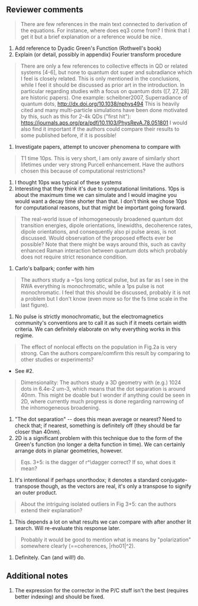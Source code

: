## Reviewer comments

> There are few references in the main text connected to derivation of the equations. For instance, where does eq3 come from? I think that I get it but a brief explanation or a reference would be nice.

1. Add reference to Dyadic Green's Function (Rothwell's book)
2. Explain (or detail, possibly in appendix) Fourier transform procedure

> There are only a few references to collective effects in QD or related systems [4-6], but none to quantum dot super and subradiance which I feel is closely related. This is only mentioned in the conclusions, while I feel it should be discussed as prior art in the introduction. In particular regarding studies with a focus on quantum dots ([7, 27, 28] are historic papers). One example: scheibner2007, Superradiance of quantum dots, http://dx.doi.org/10.1038/nphys494 This is heavily cited and many multi-particle simulations have been done motivated by this, such as this for 2-4k QDs ("first hit"): https://journals.aps.org/pra/pdf/10.1103/PhysRevA.78.051801 I would also find it important if the authors could compare their results to some published before, if it is possible!

1. Investigate papers, attempt to uncover phenomena to compare with

> T1 time 10ps. This is very short, I am only aware of similarly short lifetimes under very strong Purcell enhancement. Have the authors chosen this because of computational restrictions?

1. I thought 10ps was typical of these systems
2. Interesting that they think it's due to computational limitations. 10ps is about the maximum time we can simulate and I would imagine you would want a decay time shorter than that. I don't think we chose 10ps for computational reasons, but that might be important going forward.

> The real-world issue of inhomogeneously broadened quantum dot transition energies, dipole orientations, linewidths, decoherence rates, dipole orientations, and consequently also pi pulse areas, is not discussed. Would observation of the proposed effects ever be possible? Note that there might be ways around this, such as cavity enhanced Raman interaction between quantum dots which probably does not require strict resonance condition.

1. Carlo's ballpark; confer with him

> The authors study a ~1ps long optical pulse, but as far as I see in the RWA everything is monochromatic, while a 1ps pulse is not monochromatic. I feel that this should be discussed, probably it is not a problem but I don't know (even more so for the fs time scale in the last figure).

1. No pulse is strictly monochromatic, but the electromagnetics community's conventions are to call it as such if it meets certain width criteria. We can definitely elaborate on why everything works in this regime.

> The effect of nonlocal effects on the population in Fig.2a is very strong. Can the authors compare/comfirm this result by comparing to other studies or experiments?

* See #2.

> Dimensionality: The authors study a 3D geometry with (e.g.) 1024 dots in 6.4e-2 um-3, which means that the dot separation is around
40nm. This might be doable but I wonder if anything could be seen in 2D, where currently much progress is done regarding narrowing of the inhomogeneous broadening.

1. "The dot separation" -- does this mean average or nearest? Need to check that; if nearest, something is definitely off (they should be far closer than 40nm).
2. 2D is a significant problem with this technique due to the form of the Green's function (no longer a delta function in time). We can certainly arrange dots in planar geometries, however.

> Eqs. 3+5: is the dagger of r^\dagger correct? If so, what does it mean?

1. It's intentional if perhaps unorthodox; it denotes a standard conjugate-transpose though, as the vectors are real, it's only a transpose to signify an outer product.

> About the intriguing isolated outliers in Fig 3+5: can the authors extend their explanation?

1. This depends a lot on what results we can compare with after another lit search. Will re-evaluate this response later.

> Probably it would be good to mention what is means by "polarization" somewhere clearly (==coherences, |rho01|^2).

1. Definitely. Can (and will!) do.


## Additional notes

1. The expression for the corrector in the P/C stuff isn't the best (requires better indexing) and should be fixed.
